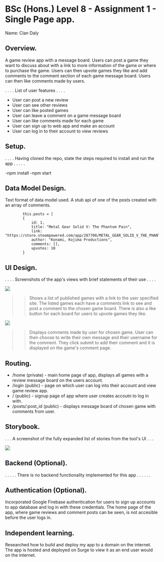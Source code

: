 # BSc (Hons.) Level 8 - Assignment 1 - Single Page app.

Name: Cían Daly

## Overview.

 A game review app with a message board. Users can post a game they want to discuss about with a link to more information of the game or where to purchase the game. Users can then upvote games they like and add comments to the comment section of each game message board. Users can then like comments made by users.

. . . . List of user features  . . . .

- User can post a new review
- User can see other reviews
- User can like posted games 
- User can leave a comment on a game message board
- User can like comments made for each game 
- User can sign up to web app and make an account
- User can log in to their account to view reviews


## Setup.

. . . . Having cloned the repo, state the steps required to install and run the app . . . . .

-npm install
-npm start



## Data Model Design.

 Text format of data model used. A stub api of one of the posts created with an array of comments.

~~~
        this.posts = [
        {
            id: 1,
            title: "Metal Gear Solid V: The Phantom Pain",
            link: "https://store.steampowered.com/app/287700/METAL_GEAR_SOLID_V_THE_PHANTOM_PAIN/",
            author: "Konami, Kojima Productions",
            comments: [],
            upvotes: 10
        }
~~~
## UI Design.

. . . . Screenshots of the app's views with brief statements of their use . . . . 

![][main]

>> Shows a list of published games with a link to the user specified site. The listed games each have a comments link to see and post a comment to the chosen game board. There is also a like button for each board for users to upvote games they like.

![][comments]

>> Displays comments made by user for chosen game. User can then choose to write their own message and their username for the comment. They click submit to add their comment and it is displayed on the game's comment page. 

## Routing.

- /home (private) - main home page of app, displays all games with a review message board on the users account.
- /login (public) - page on which user can log into their account and view game review app.
- / (public) - signup page of app where user creates accoutn to log in with.
- /posts/:post_id (public) - displays message board of chosen game with comments from user.

## Storybook.

. . . A screenshot of the fully expanded list of stories from the tool's UI . . .

![][stories]


## Backend (Optional).

. . . . . There is no backend functionality implemented for this app . . . . . .  

## Authentication (Optional).

Incorporated Google Firebase authentication for users to sign up accounts to app database and log in with these credentials.
The home page of the app, where game reviews and comment posts can be seen, is not accesible before the user logs in. 

## Independent learning.

 Researched how to build and deploy my app to a domain on the internet. The app is hosted and deployed on Surge to view it as an end user would on the internet.


[main]: ./images/mainView.png
[comments]: ./images/commentPage.png
[detail]: ./images/detail.png
[stories]: ./images/storybook.png
